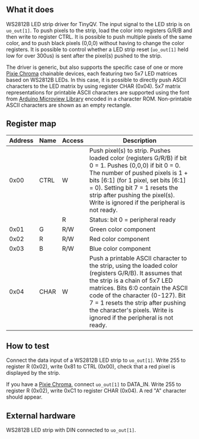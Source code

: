 <!---

This file is used to generate your project datasheet. Please fill in the information below and delete any unused
sections.

You can also include images in this folder and reference them in the markdown. Each image must be less than
512 kb in size, and the combined size of all images must be less than 1 MB.
-->

## What it does

WS2812B LED strip driver for TinyQV. The input signal to the LED strip is on `uo_out[1]`. To push pixels to the strip, load the color into registers G/R/B and then write to register CTRL. It is possible to push multiple pixels of the same color, and to push black pixels (0,0,0) without having to change the color registers. It is possible to control whether a LED strip reset (`uo_out[1]` held low for over 300us) is sent after the pixel(s) pushed to the strip.

The driver is generic, but also supports the specific case of one or more [Pixie Chroma](https://connornishijima.github.io/Pixie_Chroma/) chainable devices, each featuring two 5x7 LED matrices based on WS2812B LEDs. In this case, it is possible to directly push ASCII characters to the LED matrix by using register CHAR (0x04). 5x7 matrix representations for printable ASCII characters are supported using the font from [Arduino Microview Library](https://github.com/geekammo/MicroView-Arduino-Library/blob/master/font5x7.h) encoded in a character ROM. Non-printable ASCII characters are shown as an empty rectangle.

## Register map

| Address | Name  | Access | Description                                                         |
|---------|-------|--------|---------------------------------------------------------------------|
| 0x00    | CTRL  | W      | Push pixel(s) to strip. Pushes loaded color (registers G/R/B) if bit 0 = 1. Pushes (0,0,0) if bit 0 = 0. The number of pushed pixels is 1 + bits [6:1] (for 1 pixel, set bits [6:1] = 0). Setting bit 7 = 1 resets the strip after pushing the pixel(s). Write is ignored if the peripheral is not ready. |
|         |       | R      | Status: bit 0 = peripheral ready                                    |
| 0x01    | G     | R/W    | Green color component                                               |
| 0x02    | R     | R/W    | Red color component                                                 |
| 0x03    | B     | R/W    | Blue color component                                                |
| 0x04    | CHAR  | W      | Push a printable ASCII character to the strip, using the loaded color (registers G/R/B). It assumes that the strip is a chain of 5x7 LED matrices. Bits 6:0 contain the ASCII code of the character (0-127). Bit 7 = 1 resets the strip after pushing the character's pixels. Write is ignored if the peripheral is not ready. |

## How to test

Connect the data input of a WS2812B LED strip to `uo_out[1]`. Write 255 to register R (0x02), write 0x81 to CTRL (0x00), check that a red pixel is displayed by the strip.

If you have a [Pixie Chroma](https://connornishijima.github.io/Pixie_Chroma/), connect `uo_out[1]` to DATA_IN. Write 255 to register R (0x02), write 0xC1 to register CHAR (0x04). A red "A" character should appear.

## External hardware

WS2812B LED strip with DIN connected to `uo_out[1]`.
